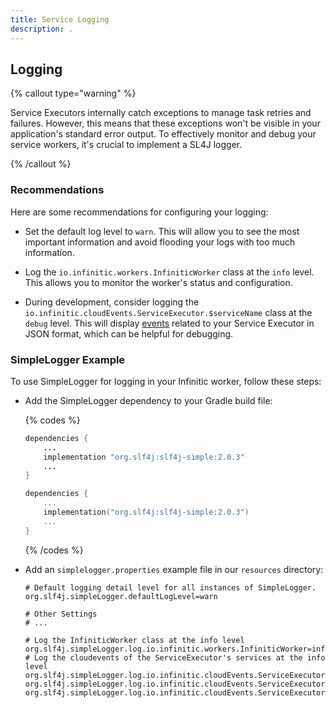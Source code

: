```yaml
---
title: Service Logging
description: .
---
```


## Logging

{% callout type="warning" %}

Service Executors internally catch exceptions to manage task retries and failures. However, this means that these exceptions won't be visible in your application's standard error output. To effectively monitor and debug your service workers, it's crucial to implement a SL4J logger.

{% /callout %}

### Recommendations

Here are some recommendations for configuring your logging:

- Set the default log level to `warn`. This will allow you to see the most important information and avoid flooding your logs with too 
much information.

- Log the `io.infinitic.workers.InfiniticWorker` class at the `info` level. This allows you to monitor the worker's status and configuration.

- During development, consider logging the `io.infinitic.cloudEvents.ServiceExecutor.$serviceName` class at the `debug` level. This will display [events](/docs/services/events) related to your Service Executor in JSON format, which can be helpful for debugging.

### SimpleLogger Example 

To use SimpleLogger for logging in your Infinitic worker, follow these steps:

- Add the SimpleLogger dependency to your Gradle build file:

  {% codes %}

  ```java
  dependencies {
      ...
      implementation "org.slf4j:slf4j-simple:2.0.3"
      ...
  }
  ```

  ```kotlin
  dependencies {
      ...
      implementation("org.slf4j:slf4j-simple:2.0.3")
      ...
  }
  ```

  {% /codes %}

-  Add an `simplelogger.properties` example file in our `resources` directory:
    ```shell
    # Default logging detail level for all instances of SimpleLogger.
    org.slf4j.simpleLogger.defaultLogLevel=warn

    # Other Settings
    # ...

    # Log the InfiniticWorker class at the info level
    org.slf4j.simpleLogger.log.io.infinitic.workers.InfiniticWorker=info
    # Log the cloudevents of the ServiceExecutor's services at the info level
    org.slf4j.simpleLogger.log.io.infinitic.cloudEvents.ServiceExecutor.CarRentalService=info
    org.slf4j.simpleLogger.log.io.infinitic.cloudEvents.ServiceExecutor.FlightBookingService=info
    org.slf4j.simpleLogger.log.io.infinitic.cloudEvents.ServiceExecutor.HotelBookingService=info
    ```

